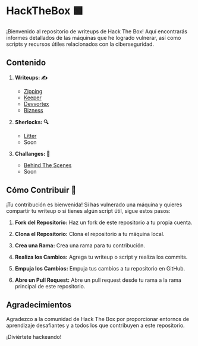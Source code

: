 # HackTheBox 🟩

¡Bienvenido al repositorio de writeups de Hack The Box! Aquí encontrarás informes detallados de las máquinas que he logrado vulnerar, así como scripts y recursos útiles relacionados con la ciberseguridad.

## Contenido

1. **Writeups: ✍️**
   - [Zipping](https://github.com/Kreitos13/HackTheBox/blob/main/Writeups/Zipping-AC.pdf)
   - [Keeper](https://github.com/Kreitos13/HackTheBox/blob/main/Writeups/Keeper-AC.pdf)
   - [Devvortex](https://github.com/Kreitos13/HackTheBox/blob/main/Writeups/Devvortex-AC.pdf)
   - [Bizness](https://github.com/Kreitos13/HackTheBox/blob/main/Writeups/Bizness-AC.pdf)

2. **Sherlocks: 🔍**
   - [Litter](https://github.com/Kreitos13/HackTheBox/blob/main/Scripts/readfile.py)
   - Soon

2. **Challanges: 🤔**
   - [Behind The Scenes](https://github.com/Kreitos13/HackTheBox/blob/main/Challanges/Behind-the-scenes.md)
   - Soon


## Cómo Contribuir 🔗

¡Tu contribución es bienvenida! Si has vulnerado una máquina y quieres compartir tu writeup o si tienes algún script útil, sigue estos pasos:

1. **Fork del Repositorio:**
   Haz un fork de este repositorio a tu propia cuenta.

2. **Clona el Repositorio:**
   Clona el repositorio a tu máquina local.

3. **Crea una Rama:**
   Crea una rama para tu contribución.

4. **Realiza los Cambios:**
   Agrega tu writeup o script y realiza los commits.

5. **Empuja los Cambios:**
   Empuja tus cambios a tu repositorio en GitHub.

6. **Abre un Pull Request:**
   Abre un pull request desde tu rama a la rama principal de este repositorio.

## Agradecimientos

Agradezco a la comunidad de Hack The Box por proporcionar entornos de aprendizaje desafiantes y a todos los que contribuyen a este repositorio.

¡Diviértete hackeando!

